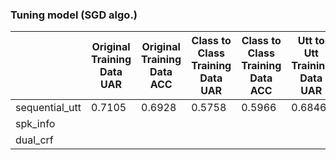 ### Tuning model (SGD algo.)
|                       | Original Training Data UAR | Original Training Data ACC | Class to Class Training Data UAR | Class to Class Training Data ACC |Utt to Utt Training Data UAR|Utt to Utt Training Data ACC|
| --------------------- | -------------------------- | -------------------------- | -------------------------------- | -------------------------------- | --- | --- |
| sequential_utt        |0.7105|0.6928|0.5758|0.5966|0.6846|0.6657|
| spk_info              |||||||
| dual_crf              |||||||